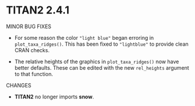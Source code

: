 # TITAN2 2.4.1

MINOR BUG FIXES

* For some reason the color `"light blue"` began erroring in 
  `plot_taxa_ridges()`. This has been fixed to `"lightblue"` to provide clean 
  CRAN checks.
  
* The relative heights of the graphics in `plot_taxa_ridges()` now have better
  defaults. These can be edited with the new `rel_heights` argument to that 
  function.

CHANGES

* **TITAN2** no longer imports **snow**.
